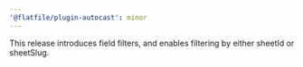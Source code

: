 ```yaml
---
'@flatfile/plugin-autocast': minor
---
```


This release introduces field filters, and enables filtering by either sheetId or sheetSlug.
